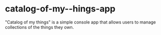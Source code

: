 # catalog-of-my--hings-app
"Catalog of my things" is  a simple console app that allows users to manage collections of the things they own.
